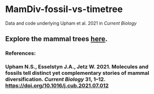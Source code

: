 # MamDiv-fossil-vs-timetree
Data and code underlying Upham et al. 2021 in _Current Biology_

## Explore the mammal trees [here](http://vertlife.org/data/mammals).

### References:
### Upham N.S., Esselstyn J.A., Jetz W. 2021. Molecules and fossils tell distinct yet complementary stories of mammal diversification. _Current Biology_ 31, 1–12. https://doi.org/10.1016/j.cub.2021.07.012

